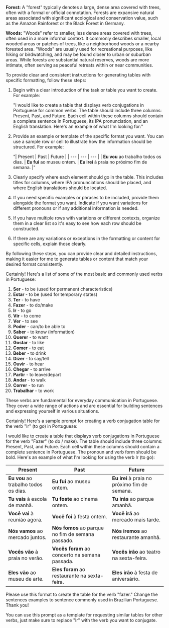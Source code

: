 


**Forest:** A "forest" typically denotes a large, dense area covered with trees, often with a formal or official connotation. Forests are expansive natural areas associated with significant ecological and conservation value, such as the Amazon Rainforest or the Black Forest in Germany.

**Woods:** "Woods" refer to smaller, less dense areas covered with trees, often used in a more informal context. It commonly describes smaller, local wooded areas or patches of trees, like a neighborhood woods or a nearby forested area. "Woods" are usually used for recreational purposes, like hiking or birdwatching, and may be found closer to urban or suburban areas. While forests are substantial natural reserves, woods are more intimate, often serving as peaceful retreats within or near communities.







To provide clear and consistent instructions for generating tables with specific formatting, follow these steps:

1. Begin with a clear introduction of the task or table you want to create. For example:

   "I would like to create a table that displays verb conjugations in Portuguese for common verbs. The table should include three columns: Present, Past, and Future. Each cell within these columns should contain a complete sentence in Portuguese, its IPA pronunciation, and an English translation. Here's an example of what I'm looking for:"

2. Provide an example or template of the specific format you want. You can use a sample row or cell to illustrate how the information should be structured. For example:

   "| Present | Past | Future |
    | --- | --- | --- |
    | **Eu vou** ao trabalho todos os dias. | **Eu fui** ao museu ontem. | **Eu irei** à praia no próximo fim de semana. |"

3. Clearly specify where each element should go in the table. This includes titles for columns, where IPA pronunciations should be placed, and where English translations should be located.

4. If you need specific examples or phrases to be included, provide them alongside the format you want. Indicate if you want variations for different pronouns or if any additional information is needed.

5. If you have multiple rows with variations or different contexts, organize them in a clear list so it's easy to see how each row should be constructed.

6. If there are any variations or exceptions in the formatting or content for specific cells, explain those clearly.

By following these steps, you can provide clear and detailed instructions, making it easier for me to generate tables or content that match your desired format consistently.


Certainly! Here's a list of some of the most basic and commonly used verbs in Portuguese:

1. **Ser** - to be (used for permanent characteristics)
2. **Estar** - to be (used for temporary states)
3. **Ter** - to have
4. **Fazer** - to do/make
5. **Ir** - to go
6. **Vir** - to come
7. **Ver** - to see
8. **Poder** - can/to be able to
9. **Saber** - to know (information)
10. **Querer** - to want
11. **Gostar** - to like
12. **Comer** - to eat
13. **Beber** - to drink
14. **Dizer** - to say/tell
15. **Ouvir** - to hear
16. **Chegar** - to arrive
17. **Partir** - to leave/depart
18. **Andar** - to walk
19. **Correr** - to run
20. **Trabalhar** - to work

These verbs are fundamental for everyday communication in Portuguese. They cover a wide range of actions and are essential for building sentences and expressing yourself in various situations.



Certainly! Here's a sample prompt for creating a verb conjugation table for the verb "Ir" (to go) in Portuguese:


I would like to create a table that displays verb conjugations in Portuguese for the verb "Fazer" (to do / make). The table should include three columns: Present, Past, and Future. Each cell within these columns should contain a complete sentence in Portuguese. The pronoun and verb form should be bold. Here's an example of what I'm looking for using the verb Ir (to go):

| Present | Past | Future |
| --- | --- | --- |
| **Eu vou** ao trabalho todos os dias. | **Eu fui** ao museu ontem. | **Eu irei** à praia no próximo fim de semana. |
| **Tu vais** à escola de manhã. | **Tu foste** ao cinema ontem. | **Tu irás** ao parque amanhã. |
| **Você vai** à reunião agora. | **Você foi** à festa ontem. | **Você irá** ao mercado mais tarde. |
| **Nós vamos** ao mercado juntos. | **Nós fomos** ao parque no fim de semana passado. | **Nós iremos** ao restaurante amanhã. |
| **Vocês vão** à praia no verão. | **Vocês foram** ao concerto na semana passada. | **Vocês irão** ao teatro na sexta-feira. |
| **Eles vão** ao museu de arte. | **Eles foram** ao restaurante na sexta-feira. | **Eles irão** à festa de aniversário. |

Please use this format to create the table for the verb "fazer." Change the sentences examples to sentence commonly used in Brazilian Portuguese.  Thank you!




You can use this prompt as a template for requesting similar tables for other verbs, just make sure to replace "Ir" with the verb you want to conjugate.

